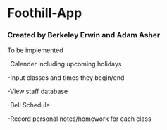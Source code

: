 # Foothill-App
### Created by Berkeley Erwin and Adam Asher

To be implemented

-Calender including upcoming holidays

-Input classes and times they begin/end

-View staff database

-Bell Schedule

-Record personal notes/homework for each class

